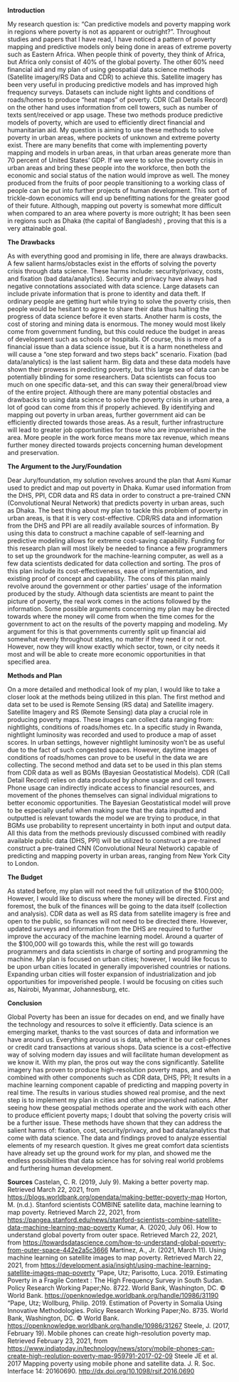 
**Introduction**

My research question is: “Can predictive models and poverty mapping work in regions where poverty is not as apparent or outright?”. Throughout studies and papers that I have read, I have noticed a pattern of poverty mapping and predictive models only being done in areas of extreme poverty such as Eastern Africa. When people think of poverty, they think of Africa,  but Africa only consist of 40% of the global poverty. The other 60% need financial aid and my plan of using geospatial data science methods (Satellite imagery/RS Data and CDR) to achieve this. Satellite imagery has been very useful in producing predictive models and has improved high frequency surveys. Datasets can include night lights and conditions of roads/homes to produce “heat maps” of poverty. CDR (Call Details Record) on the other hand uses information from cell towers, such as number of texts sent/received or app usage. These two methods produce predictive models of poverty, which are used to efficiently direct financial and humanitarian aid. My question is aiming to use these methods to solve poverty in urban areas, where pockets of unknown and extreme poverty exist. There are many benefits that come with implementing poverty mapping and models in urban areas, in that urban areas generate more than 70 percent of United States’ GDP. If we were to solve the poverty crisis in urban areas and bring these people into the workforce, then both the economic and social status of the nation would improve as well. The money produced from the fruits of poor people transitioning to a working class of people can be put into further projects of human development. This sort of trickle-down economics will end up benefitting nations for the greater good of their future. Although, mapping out poverty is somewhat more difficult when compared to an area where poverty is more outright; It has been seen in regions such as Dhaka (the capital of Bangladesh) , proving that this is a very attainable goal. 

**The Drawbacks**

As with everything good and promising in life, there are always drawbacks. A few salient harms/obstacles exist in the efforts of solving the poverty crisis through data science. These harms include: security/privacy,  costs, and fixation (bad data/analytics). Security and privacy have always had negative connotations associated with data science. Large datasets can include private information that is prone to identity and data theft. If ordinary people are getting hurt while trying to solve the poverty crisis, then people would be hesitant to agree to share their data thus halting the progress of data science before it even starts. Another harm is costs, the cost of storing and mining data is enormous. The money would most likely come from government funding, but this could reduce the budget in areas of development such as schools or hospitals. Of course, this is more of a financial issue than a data science issue, but it is a harm nonetheless and will cause a “one step forward and two steps back” scenario. Fixation (bad data/analytics) is the last salient harm. Big data and these data models have shown their prowess in predicting poverty, but this large sea of data can be potentially blinding for some researchers. Data scientists can focus too much on one specific data-set, and this can sway their general/broad view of the entire project. Although there are many potential obstacles and drawbacks to using data science to solve the poverty crisis in urban area, a lot of good can come from this if properly achieved. By identifying and mapping out poverty in urban areas, further government aid can be efficiently directed towards those areas. As a result, further infrastructure will lead to greater job opportunities for those who are impoverished in the area. More people in the work force means more tax revenue, which means further money directed towards projects concerning human development and preservation. 

**The Argument to the Jury/Foundation**

Dear Jury/foundation, my solution revolves around the plan that Asmi Kumar used to predict and map out poverty in Dhaka. Kumar used information from the DHS, PPI, CDR data and RS data in order to construct a pre-trained CNN (Convolutional Neural Network) that predicts poverty in urban areas, such as Dhaka. The best thing about my plan to tackle this problem of poverty in urban areas, is that it is very cost-effective. CDR/RS data and information from the DHS and PPI are all readily available sources of information. By using this data to construct a machine capable of self-learning and predictive modeling allows for extreme cost-saving capability. Funding for this research plan will most likely be needed to finance a few programmers to set up the groundwork for the machine-learning computer, as well as a few data scientists dedicated for data collection and sorting. The pros of this plan include its cost-effectiveness, ease of implementation, and existing proof of concept and capability. The cons of this plan mainly revolve around the government or other parties’ usage of the information produced by the study. Although data scientists are meant to paint the picture of poverty, the real work comes in the actions followed by the information. Some possible arguments concerning my plan may be directed towards where the money will come from when the time comes for the government to act on the results of the poverty mapping and modeling. My argument for this is that governments currently split up financial aid somewhat evenly throughout states, no matter if they need it or not. However, now they will know exactly which sector, town, or city needs it most and will be able to create more economic opportunities in that specified area.

**Methods and Plan**

On a more detailed and methodical look of my plan, I would like to take a closer look at the methods being utilized in this plan. The first method and data set to be used is Remote Sensing (RS data) and Satellite imagery. Satellite Imagery and RS (Remote Sensing) data play a crucial role in producing poverty maps. These images can collect data ranging from: nightlights, conditions of roads/homes etc. In a specific study in Rwanda, nightlight luminosity was recorded and used to produce a map of asset scores. In urban settings, however nightlight luminosity won’t be as useful due to the fact of such congested spaces.  However, daytime images of conditions of roads/homes can prove to be useful in the data we are collecting. The second method and data set to be used in this plan stems from CDR data as well as BGMs (Bayesian Geostatistical Models). CDR (Call Detail Record) relies on data produced by phone usage and cell towers. Phone usage can indirectly indicate access to financial resources, and movement of the phones themselves can signal individual migrations to better economic opportunities. The Bayesian Geostatistical model will prove to be especially useful when making sure that the data inputted and outputted is relevant towards the model we are trying to produce, in that BGMs use probability to represent uncertainty in both input and output data. All this data from the methods previously discussed combined with readily available public data (DHS, PPI) will be utilized to construct a pre-trained  construct a pre-trained CNN (Convolutional Neural Network) capable of predicting and mapping poverty in urban areas, ranging from New York City to London.

**The Budget**

As stated before, my plan will not need the full utilization of the $100,000; However, I would like to discuss where the money will be directed. First and foremost, the bulk of the finances will be going to the data itself (collection and analysis). CDR data as well as RS data from satellite imagery is free and open to the public, so finances will not need to be directed there. However, updated surveys and information from the DHS are required to further improve the accuracy of the machine learning model. Around a quarter of the $100,000 will go towards this, while the rest will go towards programmers and data scientists in charge of sorting and programming the machine. My plan is focused on urban cities; however, I would like focus to be upon urban cities located in generally impoverished countries or nations. Expanding urban cities will foster expansion of industrialization and job opportunities for impoverished people. I would be focusing on cities such as, Nairobi, Myanmar, Johannesburg, etc.

**Conclusion**

Global Poverty has been an issue for decades on end, and we finally have the technology and resources to solve it efficiently. Data science is an emerging market, thanks to the vast sources of data and information we have around us. Everything around us is data, whether it be our cell-phones or credit card transactions at various shops. Data science is a cost-effective way of solving modern day issues and will facilitate human development as we know it. With my plan, the pros out way the cons significantly. Satellite imagery has proven to produce high-resolution poverty maps, and when combined with other components such as CDR data, DHS, PPI; It results in a machine learning component capable of predicting and mapping poverty in real time. The results in various studies showed real promise, and the next step is to implement my plan in cities and other impoverished nations. After seeing how these geospatial methods operate and the work with each other to produce efficient poverty maps; I doubt that solving the poverty crisis will be a further issue. These methods have shown that they can address the salient harms of: fixation, cost, security/privacy, and bad data/analytics that come with data science. The data and findings proved to analyze essential elements of my research question. It gives me great comfort data scientists have already set up the ground work for my plan, and showed me the endless possibilities that data science has for solving real world problems and furthering human development.

**Sources**
Castelan, C. R. (2019, July 9). Making a better poverty map. Retrieved March 22, 2021, from https://blogs.worldbank.org/opendata/making-better-poverty-map
Horton, M. (n.d.). Stanford scientists COMBINE satellite data, machine learning to map poverty. Retrieved March 22, 2021, from https://pangea.stanford.edu/news/stanford-scientists-combine-satellite-data-machine-learning-map-poverty
Kumar, A. (2020, July 06). How to understand global poverty from outer space. Retrieved March 22, 2021, from https://towardsdatascience.com/how-to-understand-global-poverty-from-outer-space-442e2a5c3666
Martinez, A., Jr. (2021, March 11). Using machine learning on satellite images to map poverty. Retrieved March 22, 2021, from https://development.asia/insight/using-machine-learning-satellite-images-map-poverty
“Pape, Utz; Parisotto, Luca. 2019. Estimating Poverty in a Fragile Context : The High Frequency Survey in South Sudan. Policy Research Working Paper;No. 8722. World Bank, Washington, DC. © World Bank. https://openknowledge.worldbank.org/handle/10986/31190
“Pape, Utz; Wollburg, Philip. 2019. Estimation of Poverty in Somalia Using Innovative Methodologies. Policy Research Working Paper;No. 8735. World Bank, Washington, DC. © World Bank. https://openknowledge.worldbank.org/handle/10986/31267
Steele, J. (2017, February 19). Mobile phones can create high-resolution poverty map. Retrieved February 23, 2021, from https://www.indiatoday.in/technology/news/story/mobile-phones-can-create-high-reolution-poverty-map-959791-2017-02-09
Steele JE et al. 2017 Mapping poverty using mobile phone and satellite data. J. R. Soc. Interface 14: 20160690. http://dx.doi.org/10.1098/rsif.2016.0690


